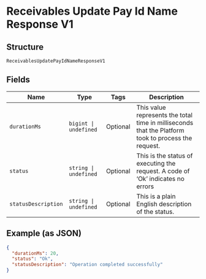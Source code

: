 
# Receivables Update Pay Id Name Response V1

## Structure

`ReceivablesUpdatePayIdNameResponseV1`

## Fields

| Name | Type | Tags | Description |
|  --- | --- | --- | --- |
| `durationMs` | `bigint \| undefined` | Optional | This value represents the total time in milliseconds that the Platform took to process the request. |
| `status` | `string \| undefined` | Optional | This is the status of executing the request.&nbsp;A code of ‘Ok’ indicates no errors |
| `statusDescription` | `string \| undefined` | Optional | This is a plain English description of the status. |

## Example (as JSON)

```json
{
  "durationMs": 20,
  "status": "Ok",
  "statusDescription": "Operation completed successfully"
}
```

